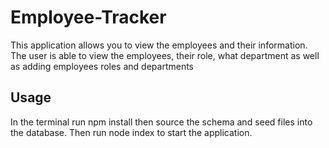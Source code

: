 # Employee-Tracker

This application allows you to view the employees and their information. The user is able to view the employees, their role, what department as well as adding employees roles and departments

## Usage 

In the terminal run npm install then source the schema and seed files into the database. Then run node index to start the application.